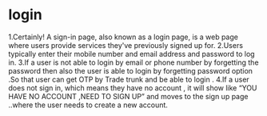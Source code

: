 # login
  1.Certainly! A sign-in page, also known as a login page, is a web page where users provide services they've previously signed up for.
  2.Users typically enter their mobile number and email address and password to log in. 
  3.If a user is not able to login by email or phone number by forgetting the password then also the user is able to login by forgetting 
    password option .So that user can get OTP by 
    Trade trunk and be able to login . 
  4.If a user does not sign in, which means they have no account , it will show like “YOU HAVE NO ACCOUNT ,NEED TO SIGN UP” and moves to the 
    sign up page ..where the user needs to create 
    a new account.



